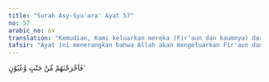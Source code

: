 ```yaml
---
title: "Surah Asy-Syu'ara' Ayat 57"
no: 57
arabic_no: ٥٧
translation: "Kemudian, Kami keluarkan mereka (Fir‘aun dan kaumnya) dari taman-taman dan mata air,"
tafsir: "Ayat ini menerangkan bahwa Allah akan mengeluarkan Fir'aun dan kaumnya dari kesenangan ke dalam kesusahan dan kebinasaan. Mereka akan meninggalkan rumah yang mewah dan menjulang tinggi, meninggalkan taman-taman yang indah tempat mereka berekreasi sepuas hati. Mereka juga akan meninggalkan sungai-sungai yang mengalir dengan jernih seperti sungai Nil yang menjadi bagian dari kehidupan mereka."
---
```

فَاَخْرَجْنٰهُمْ مِّنْ جَنّٰتٍ وَّعُيُوْنٍ ۙ 